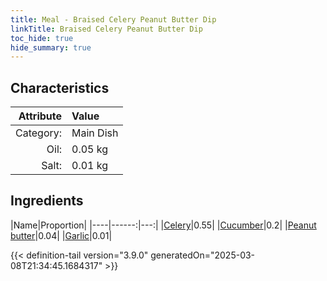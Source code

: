 ```yaml
---
title: Meal - Braised Celery Peanut Butter Dip
linkTitle: Braised Celery Peanut Butter Dip
toc_hide: true
hide_summary: true
---
```

<!-- This is generated by the MarsSim HelpGenertor, do not edit. -->


## Characteristics

| Attribute   | Value |
|--------:|:------|
|Category:|Main Dish|
|Oil:|0.05 kg|
|Salt:|0.01 kg|

## Ingredients

|Name|Proportion|
|----|------:|---:|
|[Celery](/docs/definitions/resource/celery)|0.55|
|[Cucumber](/docs/definitions/resource/cucumber)|0.2|
|[Peanut butter](/docs/definitions/resource/peanut-butter)|0.04|
|[Garlic](/docs/definitions/resource/garlic)|0.01|




{{< definition-tail version="3.9.0" generatedOn="2025-03-08T21:34:45.1684317" >}}


